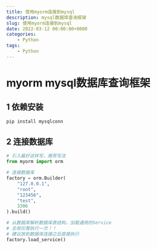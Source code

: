 ```yaml
---
title: 使用myorm连接到mysql
description: mysql数据库查询框架
slug: 使用myorm连接到mysql
date: 2022-03-12 00:00:00+0000
categories:
    - Python
tags:
    - Python
---
```


# myorm mysql数据库查询框架

## 1 依赖安装

```python
pip install mysqlconn
```

## 2 连接数据库

```python
# 引入最好这样写，推荐写法
from myorm import orm

# 连接数据库
factory = orm.Builder(
    "127.0.0.1",
    "root",
    "123456",
    "test",
    3306
).build()

# 从数据库解析数据库表结构，加载通用的Service
# 全局仅需执行一次！！
# 建议放到数据库连接之后直接执行
factory.load_service()
```
